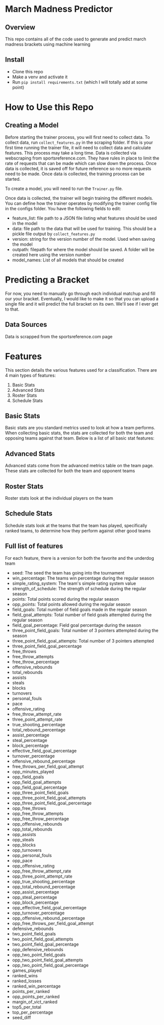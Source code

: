 # March Madness Predictor

## Overview
This repo contains all of the code used to generate and predict march madness brackets using machine learning

## Install
- Clone this repo
- Make a venv and activate it
- Run `pip install requirements.txt` (which I will totally add at some point)

# How to Use this Repo

## Creating a Model
Before starting the trainer process, you will first need to collect data. To collect data, run `collect_features.py`
in the scraping folder. If this is your first time running the trainer file, it will need to collect data and calculate features. This process
may take a long time. Data is collected via webscraping from sportsreference.com. They have rules in place to limit
the rate of requests that can be made which can slow down the process. Once data is collected, it is saved off for
future reference so no more requests need to be made. Once data is collected, the training process can be started.

To create a model, you will need to run the `Trainer.py` file.

Once data is collected, the trainer will begin training the different models. You can define how the trainer operates by
modifying the trainer config file in the configs folder. You have the following fields to edit:
- feature_list: file path to a JSON file listing what features should be used in the model
- data: file path to the data that will be used for training. This should be a pickle file output by `collect_features.py`
- version: string for the version number of the model. Used when saving the model
- outpath: filepath for where the model should be saved. A folder will be created here using the version number
- model_names: List of all models that should be created

# Predicting a Bracket
For now, you need to manually go through each individual matchup and fill our your bracket. Eventually, I would like to
make it so that you can upload a single file and it will predict the full bracket on its own. We'll see if I ever get to
that.

## Data Sources
Data is scrapped from the sportsreference.com page

# Features
This section details the various features used for a classification. There are 4 main types of features:
1. Basic Stats
2. Advanced Stats
3. Roster Stats
4. Schedule Stats

## Basic Stats
Basic stats are you standard metrics used to look at how a team performs. When collecting basic stats, the stats are
collected for both the team and opposing teams against that team. Below is a list of all basic stat features:

## Advanced Stats
Advanced stats come from the advanced metrics table on the team page. These stats are collected for both the team and
opponent teams

## Roster Stats
Roster stats look at the individual players on the team

## Schedule Stats
Schedule stats look at the teams that the team has played, specifically ranked teams, to determine how they perform
against other good teams

## Full list of features
For each feature, there is a version for both the favorite and the underdog team
- seed: The seed the team has going into the tournament
- win_percentage: The teams win percentage during the regular season
- simple_rating_system: The team's simple rating system value
- strength_of_schedule: The strength of schedule during the regular season
- points: Total points scored during the regular season
- opp_points: Total points allowed during the regular season
- field_goals: Total number of field goals made in the regular season
- field_goal_attempts: Total number of field goals attempted during the regular season
- field_goal_percentage: Field goal percentage during the season
- three_point_field_goals: Total number of 3 pointers attempted during the season
- three_point_field_goal_attempts: Total number of 3 pointers attempted
- three_point_field_goal_percentage
- free_throws
- free_throw_attempts
- free_throw_percentage
- offensive_rebounds
- total_rebounds
- assists
- steals
- blocks
- turnovers
- personal_fouls
- pace
- offensive_rating
- free_throw_attempt_rate
- three_point_attempt_rate
- true_shooting_percentage
- total_rebound_percentage
- assist_percentage
- steal_percentage
- block_percentage
- effective_field_goal_percentage
- turnover_percentage
- offensive_rebound_percentage
- free_throws_per_field_goal_attempt
- opp_minutes_played
- opp_field_goals
- opp_field_goal_attempts
- opp_field_goal_percentage
- opp_three_point_field_goals
- opp_three_point_field_goal_attempts
- opp_three_point_field_goal_percentage
- opp_free_throws
- opp_free_throw_attempts
- opp_free_throw_percentage
- opp_offensive_rebounds
- opp_total_rebounds
- opp_assists
- opp_steals
- opp_blocks
- opp_turnovers
- opp_personal_fouls
- opp_pace
- opp_offensive_rating
- opp_free_throw_attempt_rate
- opp_three_point_attempt_rate
- opp_true_shooting_percentage
- opp_total_rebound_percentage
- opp_assist_percentage
- opp_steal_percentage
- opp_block_percentage
- opp_effective_field_goal_percentage
- opp_turnover_percentage
- opp_offensive_rebound_percentage
- opp_free_throws_per_field_goal_attempt
- defensive_rebounds
- two_point_field_goals
- two_point_field_goal_attempts
- two_point_field_goal_percentage
- opp_defensive_rebounds
- opp_two_point_field_goals
- opp_two_point_field_goal_attempts
- opp_two_point_field_goal_percentage
- games_played
- ranked_wins
- ranked_losses
- ranked_win_percentage
- points_per_ranked
- opp_points_per_ranked
- margin_of_vict_ranked
- top5_per_total
- top_per_percentage
- seed_diff